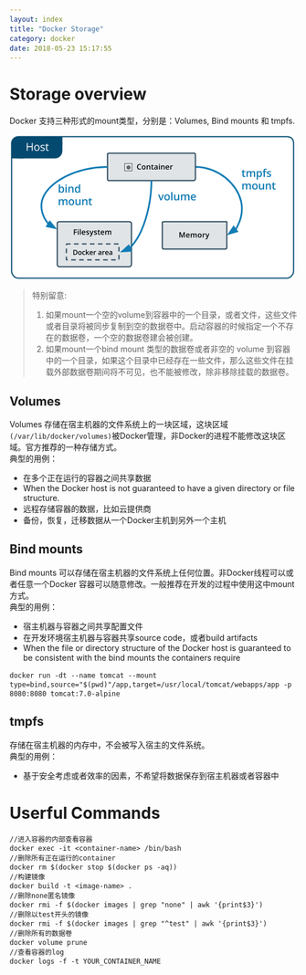 ```yaml
---
layout: index
title: "Docker Storage"
category: docker
date: 2018-05-23 15:17:55
---
```


# Storage overview  
Docker 支持三种形式的mount类型，分别是：Volumes, Bind mounts 和 tmpfs.

![image](./images/docker/docker-storage-01.png)

> 特别留意:
> 1. 如果mount一个空的volume到容器中的一个目录，或者文件，这些文件或者目录将被同步复制到空的数据卷中。启动容器的时候指定一个不存在的数据卷，一个空的数据卷建会被创建。
> 2. 如果mount一个bind mount 类型的数据卷或者非空的 volume 到容器中的一个目录，如果这个目录中已经存在一些文件，那么这些文件在挂载外部数据卷期间将不可见，也不能被修改，除非移除挂载的数据卷。

## Volumes
Volumes 存储在宿主机器的文件系统上的一块区域，这块区域 ```(/var/lib/docker/volumes)```被Docker管理，非Docker的进程不能修改这块区域。官方推荐的一种存储方式。  
典型的用例：  
- 在多个正在运行的容器之间共享数据  
- When the Docker host is not guaranteed to have a given directory or file structure.
- 远程存储容器的数据，比如云提供商
- 备份，恢复，迁移数据从一个Docker主机到另外一个主机

## Bind mounts
Bind mounts 可以存储在宿主机器的文件系统上任何位置。非Docker线程可以或者任意一个Docker 容器可以随意修改。一般推荐在开发的过程中使用这中mount
方式。  
典型的用例：  
- 宿主机器与容器之间共享配置文件
- 在开发环境宿主机器与容器共享source code，或者build artifacts
- When the file or directory structure of the Docker host is guaranteed to be consistent with the bind mounts the containers require  

```
docker run -dt --name tomcat --mount type=bind,source="$(pwd)"/app,target=/usr/local/tomcat/webapps/app -p 8080:8080 tomcat:7.0-alpine
```

## tmpfs
存储在宿主机器的内存中，不会被写入宿主的文件系统。  
典型的用例：  
- 基于安全考虑或者效率的因素，不希望将数据保存到宿主机器或者容器中  




# Userful Commands
```shell
//进入容器的内部查看容器
docker exec -it <container-name> /bin/bash
//删除所有正在运行的container
docker rm $(docker stop $(docker ps -aq))
//构建镜像
docker build -t <image-name> .
//删除none匿名镜像
docker rmi -f $(docker images | grep "none" | awk '{print$3}')
//删除以test开头的镜像
docker rmi -f $(docker images | grep "^test" | awk '{print$3}')
//删除所有的数据卷
docker volume prune
//查看容器的log
docker logs -f -t YOUR_CONTAINER_NAME
```


